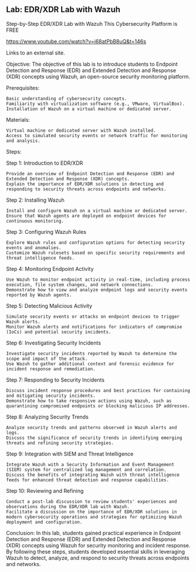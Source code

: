 ## Lab: EDR/XDR Lab with Wazuh

Step-by-Step EDR/XDR Lab with Wazuh
This Cybersecurity Platform is FREE

https://www.youtube.com/watch?v=i68atPbB8uQ&t=146s 

Links to an external site.

Objective: The objective of this lab is to introduce students to Endpoint Detection and Response (EDR) and Extended Detection and Response (XDR) concepts using Wazuh, an open-source security monitoring platform.

Prerequisites:

    Basic understanding of cybersecurity concepts.
    Familiarity with virtualization software (e.g., VMware, VirtualBox).
    Installation of Wazuh on a virtual machine or dedicated server.

Materials:

    Virtual machine or dedicated server with Wazuh installed.
    Access to simulated security events or network traffic for monitoring and analysis.

Steps:

Step 1: Introduction to EDR/XDR

    Provide an overview of Endpoint Detection and Response (EDR) and Extended Detection and Response (XDR) concepts.
    Explain the importance of EDR/XDR solutions in detecting and responding to security threats across endpoints and networks.

Step 2: Installing Wazuh

    Install and configure Wazuh on a virtual machine or dedicated server.
    Ensure that Wazuh agents are deployed on endpoint devices for continuous monitoring.

Step 3: Configuring Wazuh Rules

    Explore Wazuh rules and configuration options for detecting security events and anomalies.
    Customize Wazuh rulesets based on specific security requirements and threat intelligence feeds.

Step 4: Monitoring Endpoint Activity

    Use Wazuh to monitor endpoint activity in real-time, including process execution, file system changes, and network connections.
    Demonstrate how to view and analyze endpoint logs and security events reported by Wazuh agents.

Step 5: Detecting Malicious Activity

    Simulate security events or attacks on endpoint devices to trigger Wazuh alerts.
    Monitor Wazuh alerts and notifications for indicators of compromise (IoCs) and potential security incidents.

Step 6: Investigating Security Incidents

    Investigate security incidents reported by Wazuh to determine the scope and impact of the attack.
    Use Wazuh to gather additional context and forensic evidence for incident response and remediation.

Step 7: Responding to Security Incidents

    Discuss incident response procedures and best practices for containing and mitigating security incidents.
    Demonstrate how to take responsive actions using Wazuh, such as quarantining compromised endpoints or blocking malicious IP addresses.

Step 8: Analyzing Security Trends

    Analyze security trends and patterns observed in Wazuh alerts and logs.
    Discuss the significance of security trends in identifying emerging threats and refining security strategies.

Step 9: Integration with SIEM and Threat Intelligence

    Integrate Wazuh with a Security Information and Event Management (SIEM) system for centralized log management and correlation.
    Discuss the benefits of integrating Wazuh with threat intelligence feeds for enhanced threat detection and response capabilities.

Step 10: Reviewing and Refining

    Conduct a post-lab discussion to review students' experiences and observations during the EDR/XDR lab with Wazuh.
    Facilitate a discussion on the importance of EDR/XDR solutions in modern cybersecurity operations and strategies for optimizing Wazuh deployment and configuration.

Conclusion: In this lab, students gained practical experience in Endpoint Detection and Response (EDR) and Extended Detection and Response (XDR) concepts using Wazuh for security monitoring and incident response. By following these steps, students developed essential skills in leveraging Wazuh to detect, analyze, and respond to security threats across endpoints and networks.
